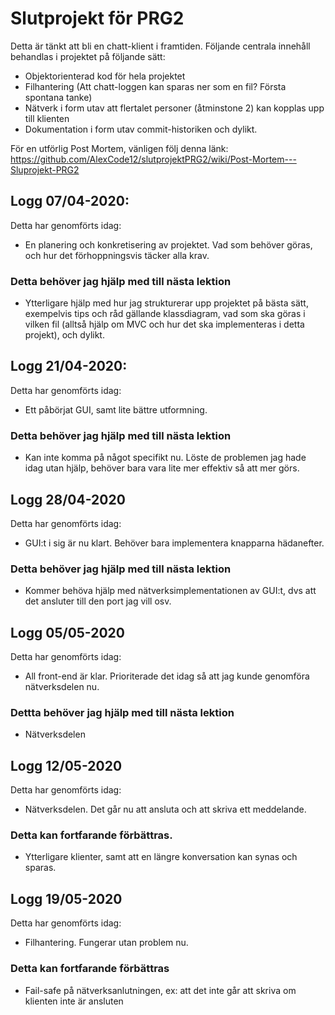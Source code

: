 # Slutprojekt för PRG2

Detta är tänkt att bli en chatt-klient i framtiden. Följande centrala innehåll behandlas i projektet på följande sätt:

* Objektorienterad kod för hela projektet
* Filhantering (Att chatt-loggen kan sparas ner som en fil? Första spontana tanke)
* Nätverk i form utav att flertalet personer (åtminstone 2) kan kopplas upp till klienten
* Dokumentation i form utav commit-historiken och dylikt.

För en utförlig Post Mortem, vänligen följ denna länk:
https://github.com/AlexCode12/slutprojektPRG2/wiki/Post-Mortem---Sluprojekt-PRG2

## Logg 07/04-2020:

Detta har genomförts idag:

* En planering och konkretisering av projektet. Vad som behöver göras, och hur det förhoppningsvis täcker alla krav.

### Detta behöver jag hjälp med till nästa lektion

* Ytterligare hjälp med hur jag strukturerar upp projektet på bästa sätt, exempelvis tips och råd gällande klassdiagram, vad som ska göras i vilken fil (alltså hjälp om MVC och hur det ska implementeras i detta projekt), och dylikt. 

## Logg 21/04-2020:

Detta har genomförts idag:

* Ett påbörjat GUI, samt lite bättre utformning.

### Detta behöver jag hjälp med till nästa lektion

* Kan inte komma på något specifikt nu. Löste de problemen jag hade idag utan hjälp, behöver bara vara lite mer effektiv så att mer görs. 

## Logg 28/04-2020

Detta har genomförts idag:

* GUI:t i sig är nu klart. Behöver bara implementera knapparna hädanefter.

### Detta behöver jag hjälp med till nästa lektion

* Kommer behöva hjälp med nätverksimplementationen av GUI:t, dvs att det ansluter till den port jag vill osv. 

## Logg 05/05-2020

Detta har genomförts idag:

* All front-end är klar. Prioriterade det idag så att jag kunde genomföra nätverksdelen nu.

### Dettta behöver jag hjälp med till nästa lektion

* Nätverksdelen

## Logg 12/05-2020

Detta har genomförts idag:

* Nätverksdelen. Det går nu att ansluta och att skriva ett meddelande.

### Detta kan fortfarande förbättras.

* Ytterligare klienter, samt att en längre konversation kan synas och sparas.

## Logg 19/05-2020

Detta har genomförts idag: 

* Filhantering. Fungerar utan problem nu.

### Detta kan fortfarande förbättras

* Fail-safe på nätverksanlutningen, ex: att det inte går att skriva om klienten inte är ansluten
